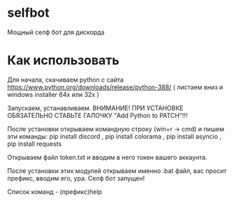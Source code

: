 # selfbot
Мощный селф бот для дискорда

# Как использовать
Для начала, скачиваем python с сайта https://www.python.org/downloads/release/python-388/ ( листаем вниз и windows installer 64x или 32х ) 

Запускаем, устанавливаем. ВНИМАНИЕ! ПРИ УСТАНОВКЕ ОБЯЗАТЕЛЬНО СТАВЬТЕ ГАЛОЧКУ "Add Python to PATCH"!!! 

После установки открываем командную строку (win+r -> cmd) и пишем эти команды: pip install discord , pip install colorama , pip install asyncio , pip install requests

Открываем файл token.txt и вводим в него токен вашего аккаунта.

После установки этих модулей открываем именно .bat файл, вас просит префикс, вводим его, ура. Селф бот запущен!

Список команд - (префикс)help
